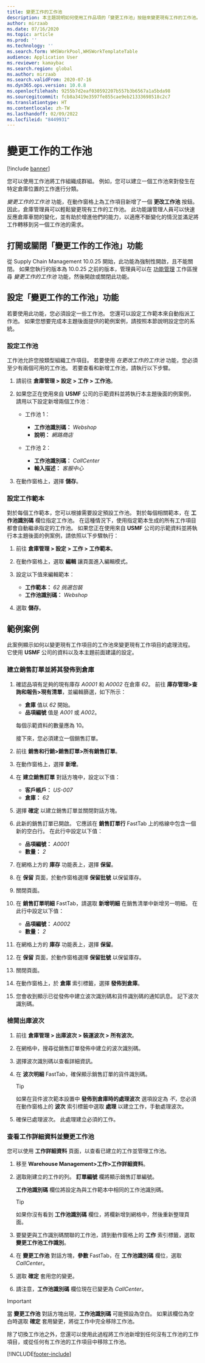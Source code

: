 ```yaml
---
title: 變更工作的工作池
description: 本主題說明如何使用工作品項的「變更工作池」按鈕來變更現有工作的工作池。
author: mirzaab
ms.date: 07/16/2020
ms.topic: article
ms.prod: ''
ms.technology: ''
ms.search.form: WHSWorkPool,WHSWorkTemplateTable
audience: Application User
ms.reviewer: kamaybac
ms.search.region: global
ms.author: mirzaab
ms.search.validFrom: 2020-07-16
ms.dyn365.ops.version: 10.0.8
ms.openlocfilehash: 9255b7d2eaf030592207b557b3b6567a1a5bda98
ms.sourcegitcommit: fcb8a3419e3597fe855cae9eb21333698518c2c7
ms.translationtype: HT
ms.contentlocale: zh-TW
ms.lasthandoff: 02/09/2022
ms.locfileid: "8449931"
---
```

# <a name="change-work-pool-on-work"></a>變更工作的工作池

[!include [banner](../includes/banner.md)]

您可以使用工作池將工作組織成群組。 例如，您可以建立一個工作池來對發生在特定倉庫位置的工作進行分類。

*變更工作的工作池* 功能，在動作窗格上為工作項目新增了一個 **更改工作池** 按鈕。 因此，倉庫管理員可以輕鬆變更現有工作的工作池。 此功能讓管理人員可以快速反應倉庫車間的變化，並有助於增進他們的能力，以適應不斷變化的情況並滿足將工作轉移到另一個工作池的需求。

## <a name="turn-the-change-work-pool-on-work-feature-on-or-off"></a>打開或關閉「變更工作的工作池」功能

從 Supply Chain Management 10.0.25 開始，此功能為強制性開啟，且不能關閉。 如果您執行的版本為 10.0.25 之前的版本，管理員可以在 [功能管理](../../fin-ops-core/fin-ops/get-started/feature-management/feature-management-overview.md) 工作區搜尋 *變更工作的工作池* 功能，然後開啟或關閉此功能。

## <a name="set-up-the-change-work-pool-on-work-feature"></a>設定「變更工作的工作池」功能

若要使用此功能，您必須設定一些工作池。 您還可以設定工作範本來自動指派工作池。 如果您想要完成本主題後面提供的範例案例，請按照本節說明設定您的系統。

### <a name="set-up-work-pools"></a>設定工作池

工作池允許您按類型組織工作項目。 若要使用 *在更改工作的工作池* 功能，您必須至少有兩個可用的工作池。 若要查看和新增工作池，請執行以下步驟。

1. 請前往 **倉庫管理 \> 設定 \> 工作 \> 工作池**。
1. 如果您正在使用來自 **USMF** 公司的示範資料並將執行本主題後面的例案例，請用以下設定新增兩個工作池：

    - 工作池 1：

        - **工作池識別碼：** *Webshop*
        - **說明：** *網路商店*

    - 工作池 2：

        - **工作池識別碼：** *CallCenter*
        - **輸入描述：** *客服中心*

1. 在動作窗格上，選擇 **儲存**。

### <a name="set-up-work-templates"></a>設定工作範本

對於每個工作範本，您可以根據需要設定預設工作池。 對於每個相關範本，在 **工作池識別碼** 欄位指定工作池。 在這種情況下，使用指定範本生成的所有工作項目都會自動繼承指定的工作池。 如果您正在使用來自 **USMF** 公司的示範資料並將執行本主題後面的例案例，請依照以下步驟執行：

1. 前往 **倉庫管理 \> 設定 \> 工作 \> 工作範本**。
1. 在動作窗格上，選取 **編輯** 讓頁面進入編輯模式。
1. 設定以下值來編輯範本：

    - **工作範本：** *62 挑選包裝*
    - **工作池識別碼：** *Webshop*

1. 選取 **儲存**。

## <a name="example-scenario"></a>範例案例

此案例顯示如何以變更現有工作項目的工作池來變更現有工作項目的處理流程。 它使用 **USMF** 公司的資料以及本主題前面建議的設定。

### <a name="create-a-sales-order-and-release-it-to-the-warehouse"></a>建立銷售訂單並將其發佈到倉庫

1. 確認品項有足夠的現有庫存 *A0001* 和 *A0002* 在倉庫 *62*。 前往 **庫存管理\>查詢和報告\>現有清單**，並編輯篩選，如下所示：

    - **倉庫** 值以 *62* 開始。
    - **品項編號** 值是 *A001* 或 *A002*。

    每個示範資料的數量應為 10。

    接下來，您必須建立一個銷售訂單。

1. 前往 **銷售和行銷\>銷售訂單\>所有銷售訂單**。
1. 在動作窗格上，選擇 **新增**。
1. 在 **建立銷售訂單** 對話方塊中，設定以下值：

    - **客戶帳戶：** *US-007*
    - **倉庫：** *62*

1. 選擇 **確定** 以建立銷售訂單並關閉對話方塊。
1. 此新的銷售訂單已開啟。 它應該在 **銷售訂單行** FastTab 上的格線中包含一個新的空白行。 在此行中設定以下值：

    - **品項編號：** *A0001*
    - **數量：** *2*

1. 在網格上方的 **庫存** 功能表上，選擇 **保留**。
1. 在 **保留** 頁面，於動作窗格選擇 **保留批號** 以保留庫存。
1. 關閉頁面。
1. 在 **銷售訂單明細** FastTab，請選取 **新增明細** 在銷售清單中新增另一明細。 在此行中設定以下值：

    - **品項編號：** *A0002*
    - **數量：** *2*

1. 在網格上方的 **庫存** 功能表上，選擇 **保留**。
1. 在 **保留** 頁面，於動作窗格選擇 **保留批號** 以保留庫存。
1. 關閉頁面。
1. 在動作窗格上，於 **倉庫** 索引標籤，選擇 **發佈到倉庫**。
1. 您會收到顯示已從發佈中建立波次識別碼和貨件識別碼的通知訊息。 記下波次識別碼。

### <a name="review-the-outbound-wave"></a>檢閱出庫波次

1. 前往 **倉庫管理 \> 出庫波次 \> 裝運波次 \> 所有波次**。
1. 在網格中，搜尋從銷售訂單發佈中建立的波次識別碼。
1. 選擇波次識別碼以查看詳細資訊。
1. 在 **波次明細** FastTab，確保顯示銷售訂單的貨件識別碼。

    > [!TIP]
    > 如果在貨件波次範本設置中 **發佈到倉庫時的處理波次** 選項設定為 *不*，您必須在動作窗格上的 **波次** 索引標籤中選取 **處理** 以建立工作，手動處理波次。

1. 確保已處理波次。 此處理建立必須的工作。

### <a name="view-work-details-and-change-the-work-pool"></a>查看工作詳細資料並變更工作池

您可以使用 **工作詳細資料** 頁面，以查看已建立的工作並管理工作池。

1. 移至 **Warehouse Management\>工作\>工作詳細資料**。
1. 選取剛建立的工作的列。 **訂單編號** 欄將顯示銷售訂單編號。

    **工作池識別碼** 欄位將設定為與工作範本中相同的工作池識別碼。

    > [!TIP]
    > 如果你沒有看到 **工作池識別碼** 欄位，將欄新增到網格中，然後重新整理頁面。

1. 要變更與工作識別碼關聯的工作池，請到動作窗格上的 **工作** 索引標籤，選取 **變更工作池工作識別**。
1. 在 **變更工作池** 對話方塊，**參數** FastTab，在 **工作池識別碼** 欄位，選取 *CallCenter*。
1. 選取 **確定** 套用您的變更。
1. 請注意，**工作池識別碼** 欄位現在已變更為 *CallCenter*。

> [!IMPORTANT]
> 當 **變更工作池** 對話方塊出現，**工作池識別碼** 可能預設為空白。 如果該欄位為空白時選取 **確定** 套用變更，將從工作中完全移除工作池。
>
> 除了切換工作池之外，您還可以使用此過程將工作池新增到任何沒有工作池的工作項目，或從任何有工作池的工作項目中移除工作池。


[!INCLUDE[footer-include](../../includes/footer-banner.md)]